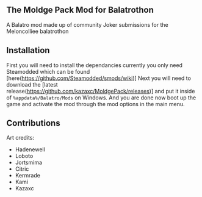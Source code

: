 ## The Moldge Pack Mod for Balatrothon
A Balatro mod made up of community Joker submissions for the Meloncolliee balatrothon

## Installation
First you will need to install the dependancies currently you only need Steamodded which can be found [here(https://github.com/Steamodded/smods/wiki)]
Next you will need to download the [latest release(https://github.com/kazaxc/MoldgePack/releases)] and put it inside of ```%appdata%/Balatro/Mods``` on Windows.
And you are done now boot up the game and activate the mod through the mod options in the main menu.

## Contributions
Art credits:
 - Hadenewell
 - Loboto
 - Jortsmima
 - Citric
 - Kermrade
 - Kami
 - Kazaxc
